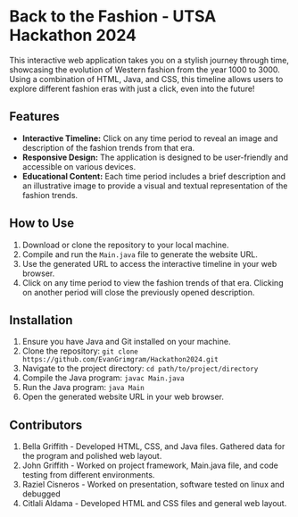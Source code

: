 # Back to the Fashion - UTSA Hackathon 2024
This interactive web application takes you on a stylish journey through time, showcasing the evolution of Western fashion from the year 1000 to 3000.  Using a combination of HTML, Java, and CSS, this timeline allows users to explore different fashion eras with just a click, even into the future!

## Features
- **Interactive Timeline:** Click on any time period to reveal an image and description of the fashion trends from that era.
- **Responsive Design:** The application is designed to be user-friendly and accessible on various devices.
- **Educational Content:** Each time period includes a brief description and an illustrative image to provide a visual and textual representation of the fashion trends.

## How to Use
1. Download or clone the repository to your local machine.
2. Compile and run the `Main.java` file to generate the website URL.
3. Use the generated URL to access the interactive timeline in your web browser.
4. Click on any time period to view the fashion trends of that era. Clicking on another period will close the previously opened description.

## Installation
1. Ensure you have Java and Git installed on your machine.
2. Clone the repository: `git clone https://github.com/EvanGrimgram/Hackathon2024.git`
3. Navigate to the project directory: `cd path/to/project/directory`
4. Compile the Java program: `javac Main.java`
5. Run the Java program: `java Main`
5. Open the generated website URL in your web browser.

## Contributors
1. Bella Griffith - Developed HTML, CSS, and Java files. Gathered data for the program and polished web layout.
2. John Griffith - Worked on project framework, Main.java file, and code testing from different environments.
3. Raziel Cisneros - Worked on presentation, software tested on linux and debugged
4. Citlali Aldama - Developed HTML and CSS files and general web layout.
